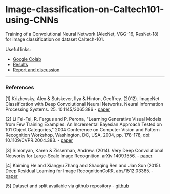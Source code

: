 # Image-classification-on-Caltech101-using-CNNs
Training of a Convolutional Neural Network (AlexNet, VGG-16, ResNet-18) for image classification on dataset Caltech-101.

Useful links: 
- [Google Colab](https://colab.research.google.com/drive/)
- [Results](https://docs.google.com/spreadsheets/)
- [Report and discussion](/report.pdf)


---

### References

[1] Krizhevsky, Alex & Sutskever, Ilya & Hinton, Geoffrey. (2012). ImageNet Classification with Deep Convolutional Neural Networks. Neural Information Processing Systems. 25. 10.1145/3065386 - [paper](https://papers.nips.cc/paper/4824-imagenet-classification-with-deep-convolutional-neural-networks.pdf)

[2] Li Fei-Fei, R. Fergus and P. Perona, "Learning Generative Visual Models from Few Training Examples: An Incremental Bayesian Approach Tested on 101 Object Categories," 2004 Conference on Computer Vision and Pattern Recognition Workshop, Washington, DC, USA, 2004, pp. 178-178, doi: 10.1109/CVPR.2004.383. - [paper](http://www.vision.caltech.edu/feifeili/Fei-Fei_GMBV04.pdf)

[3] Simonyan, Karen & Zisserman, Andrew. (2014). Very Deep Convolutional Networks for Large-Scale Image Recognition. arXiv 1409.1556. - [paper](https://arxiv.org/abs/1409.1556)

[4] Kaiming He and Xiangyu Zhang and Shaoqing Ren and Jian Sun (2015). Deep Residual Learning for Image RecognitionCoRR, abs/1512.03385. - [paper](https://arxiv.org/abs/1512.03385)

[5] Dataset and split available via github repository - [github](https://github.com/MachineLearning2020/Homework2-Caltech101)
